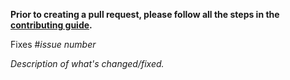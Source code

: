 **Prior to creating a pull request, please follow all the steps in the [contributing guide](https://github.com/GoogleChrome/workbox/blob/v6/CONTRIBUTING.md).**

Fixes #_issue number_

_Description of what's changed/fixed._
